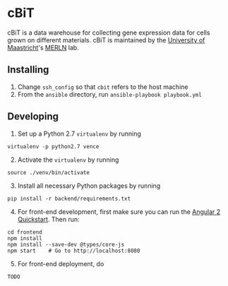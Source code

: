 cBiT
====

cBiT is a data warehouse for collecting gene expression data for cells grown on different materials. 
cBiT is maintained by the [University of Maastricht](https://www.maastrichtuniversity.nl/)'s [MERLN](http://merln.maastrichtuniversity.nl/) lab.

Installing
----------
1. Change `ssh_config` so that `cbit` refers to the host machine
2. From the `ansible` directory, run `ansible-playbook playbook.yml`

Developing
----------

1. Set up a Python 2.7 `virtualenv` by running
```
virtualenv -p python2.7 vence
```

2. Activate the `virtualenv` by running
```
source ./venv/bin/activate
```

3. Install all necessary Python packages by running
```
pip install -r backend/requirements.txt
```

4. For front-end development, first make sure you can run the [Angular 2 Quickstart](https://angular.io/docs/ts/latest/quickstart.html).  Then run:
```
cd frontend
npm install
npm install --save-dev @types/core-js
npm start    # Go to http://localhost:8080
```

5. For front-end deployment, do
```
TODO
```
